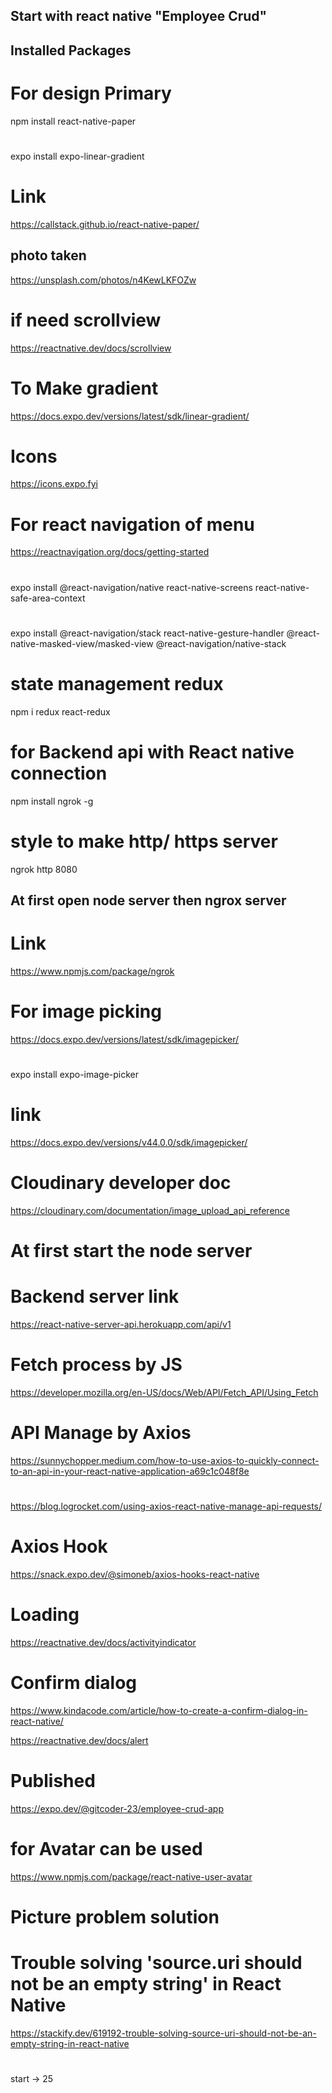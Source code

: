 ## Start with react native "Employee Crud"

## Installed Packages

# For design Primary

npm install react-native-paper

#

expo install expo-linear-gradient

# Link

https://callstack.github.io/react-native-paper/

## photo taken

https://unsplash.com/photos/n4KewLKFOZw

# if need scrollview

https://reactnative.dev/docs/scrollview

# To Make gradient

https://docs.expo.dev/versions/latest/sdk/linear-gradient/

# Icons

https://icons.expo.fyi

# For react navigation of menu

https://reactnavigation.org/docs/getting-started

#

expo install
@react-navigation/native
react-native-screens
react-native-safe-area-context

#

expo install
@react-navigation/stack
react-native-gesture-handler
@react-native-masked-view/masked-view
@react-navigation/native-stack

# state management redux

npm i redux react-redux

# for Backend api with React native connection

npm install ngrok -g

# style to make http/ https server

ngrok http 8080

## At first open node server then ngrox server

# Link

https://www.npmjs.com/package/ngrok

# For image picking

https://docs.expo.dev/versions/latest/sdk/imagepicker/

#

expo install expo-image-picker

# link

https://docs.expo.dev/versions/v44.0.0/sdk/imagepicker/

# Cloudinary developer doc

https://cloudinary.com/documentation/image_upload_api_reference

# At first start the node server

# Backend server link

https://react-native-server-api.herokuapp.com/api/v1

# Fetch process by JS

https://developer.mozilla.org/en-US/docs/Web/API/Fetch_API/Using_Fetch

# API Manage by Axios

https://sunnychopper.medium.com/how-to-use-axios-to-quickly-connect-to-an-api-in-your-react-native-application-a69c1c048f8e

#

https://blog.logrocket.com/using-axios-react-native-manage-api-requests/

# Axios Hook

https://snack.expo.dev/@simoneb/axios-hooks-react-native

# Loading

https://reactnative.dev/docs/activityindicator

# Confirm dialog

https://www.kindacode.com/article/how-to-create-a-confirm-dialog-in-react-native/

https://reactnative.dev/docs/alert

# Published

https://expo.dev/@gitcoder-23/employee-crud-app

# for Avatar can be used

https://www.npmjs.com/package/react-native-user-avatar

# Picture problem solution

# Trouble solving 'source.uri should not be an empty string' in React Native

https://stackify.dev/619192-trouble-solving-source-uri-should-not-be-an-empty-string-in-react-native

#

start -> 25
